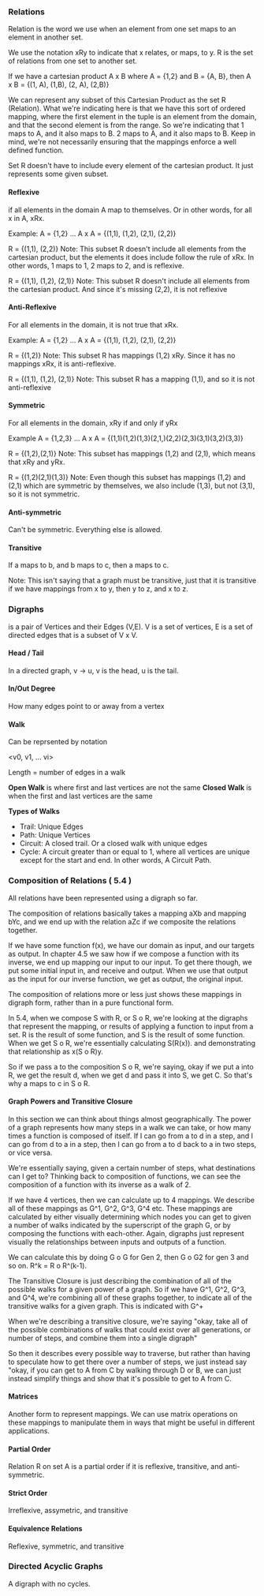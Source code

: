 ### Relations

Relation is the word we use when an element from one set maps to an element in another set.

We use the notation xRy to indicate that x relates, or maps, to y. R is the set of relations from one set to another set.

If we have a cartesian product A x B where A = {1,2} and B = {A, B}, then A x B = {(1, A), (1,B), (2, A), (2,B)}

We can represent any subset of this Cartesian Product as the set R (Relation). What we're indicating here is that we have this sort of ordered mapping, where the first element in the tuple is an element from the domain, and that the second element is from the range. So we're indicating that 1 maps to A, and it also maps to B. 2 maps to A, and it also maps to B. Keep in mind, we're not necessarily ensuring that the mappings enforce a well defined function. 

Set R doesn't have to include every element of the cartesian product. It just represents some given subset.

#### Reflexive

if all elements in the domain A map to themselves. Or in other words, for all x in A, xRx.

Example: A = {1,2} ... A x A = {(1,1), (1,2), (2,1), (2,2)} 

R = {(1,1), (2,2)}
Note: This subset R doesn't include all elements from the cartesian product, but the elements it does include follow the rule of xRx. In other words, 1 maps to 1, 2 maps to 2, and is reflexive.

R = {(1,1), (1,2), (2,1)} 
Note: This subset R doesn't include all elements from the cartesian product. And since it's missing (2,2), it is not reflexive

#### Anti-Reflexive

For all elements in the domain, it is not true that xRx. 

Example: A = {1,2} ... A x A = {(1,1), (1,2), (2,1), (2,2)} 

R = {(1,2)}
Note: This subset R has mappings (1,2) xRy. Since it has no mappings xRx, it is anti-reflexive.

R = {(1,1), (1,2), (2,1)} 
Note: This subset R has a mapping (1,1), and so it is not anti-reflexive

#### Symmetric

For all elements in the domain, xRy if and only if yRx

Example A = {1,2,3} ... A x A = {(1,1)(1,2)(1,3)(2,1,)(2,2)(2,3)(3,1)(3,2)(3,3)}

R = {(1,2),(2,1)}
Note: This subset has mappings (1,2) and (2,1), which means that xRy and yRx. 

R = {(1,2)(2,1)(1,3)}
Note: Even though this subset has mappings (1,2) and (2,1) which are symmetric by themselves, we also include (1,3), but not (3,1), so it is not symmetric.

#### Anti-symmetric

Can't be symmetric. Everything else is allowed.

#### Transitive

If a maps to b, and b maps to c, then a maps to c.

Note: This isn't saying that a graph must be transitive, just that it is transitive if we have mappings from x to y, then y to z, and x to z.

### Digraphs

is a pair of Vertices and their Edges (V,E). V is a set of vertices, E is a set of directed edges that is a subset of V x V. 

#### Head / Tail
In a directed graph, v -> u, v is the head, u is the tail.

#### In/Out Degree

How many edges point to or away from a vertex

#### Walk
Can be reprsented by notation

<v0, v1, ... vi>

Length = number of edges in a walk

**Open Walk** is where first and last vertices are not the same
**Closed Walk** is when the first and last vertices are the same

**Types of Walks**
- Trail: Unique Edges
- Path: Unique Vertices
- Circuit: A closed trail. Or a closed walk with unique edges
- Cycle: A circuit greater than or equal to 1, where all vertices are unique except for the start and end. In other words, A Circuit Path.

### Composition of Relations ( 5.4 )

All relations have been represented using a digraph so far.

The composition of relations basically takes a mapping aXb and mapping bYc, and we end up with the relation aZc if we composite the relations together.

If we have some function f(x), we have our domain as input, and our targets as output. In chapter 4.5 we saw how if we compose a function with its inverse, we end up mapping our input to our input. To get there though, we put some initial input in, and receive and output. When we use that output as the input for our inverse function, we get as output, the original input.

The composition of relations more or less just shows these mappings in digraph form, rather than in a pure functional form. 

In 5.4, when we compose S with R, or S o R, we're looking at the digraphs that represent the mapping, or results of applying a function to input from a set. R is the result of some function, and S is the result of some function. When we get S o R, we're essentially calculating S(R(x)). and demonstrating that relationship as x(S o R)y. 

So if we pass a to the composition S o R, we're saying, okay if we put a into R, we get the result d, when we get d and pass it into S, we get C. So that's why a maps to c in S o R.

#### Graph Powers and Transitive Closure

In this section we can think about things almost geographically. The power of a graph represents how many steps in a walk we can take, or how many times a function is composed of itself. If I can go from a to d in a step, and I can go from d to a in a step, then I can go from a to d back to a in two steps, or vice versa. 

We're essentially saying, given a certain number of steps, what destinations can I get to? Thinking back to composition of functions, we can see the composition of a function with its inverse as a walk of 2. 

If we have 4 vertices, then we can calculate up to 4 mappings. We describe all of these mappings as G^1, G^2, G^3, G^4 etc. These mappings are calculated by either visually determining which nodes you can get to given a number of walks indicated by the superscript of the graph G, or by composing the functions with each-other. Again, digraphs just represent visually the relationships between inputs and outputs of a function. 

We can calculate this by doing G o G for Gen 2, then G o G2 for gen 3 and so on.
R^k = R o R^(k-1). 

The Transitive Closure is just describing the combination of all of the possible walks for a given power of a graph. So if we have G^1, G^2, G^3, and G^4, we're combining all of these graphs together, to indicate all of the transitive walks for a given graph. This is indicated with G^+

When we're describing a transitive closure, we're saying "okay, take all of the possible combinations of walks that could exist over all generations, or number of steps, and combine them into a single digraph"

So then it describes every possible way to traverse, but rather than having to speculate how to get there over a number of steps, we just instead say "okay, if you can get to A from C by walking through D or B, we can just instead simplify things and show that it's possible to get to A from C.
#### Matrices

Another form to represent mappings. We can use matrix operations on these mappings to manipulate them in ways that might be useful in different applications.
#### Partial Order

Relation R on set A is a partial order if it is reflexive, transitive, and anti-symmetric. 

#### Strict Order

Irreflexive, assymetric, and transitive

#### Equivalence Relations
Reflexive, symmetric, and transitive

### Directed Acyclic Graphs

A digraph with no cycles.